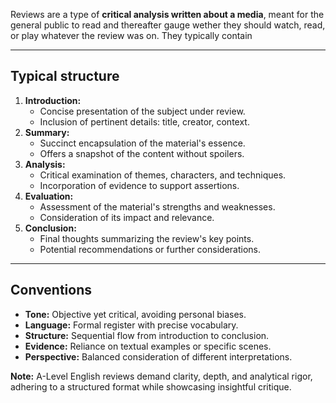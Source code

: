 
Reviews are a type of **critical analysis written about a media**, meant for the general public to read and thereafter gauge wether they should watch, read, or play whatever the review was on.
They typically contain 

-----
## Typical structure
1. **Introduction:**
    - Concise presentation of the subject under review.
    - Inclusion of pertinent details: title, creator, context.
2. **Summary:**
    - Succinct encapsulation of the material's essence.
    - Offers a snapshot of the content without spoilers.
3. **Analysis:**
    - Critical examination of themes, characters, and techniques.
    - Incorporation of evidence to support assertions.
4. **Evaluation:**
    - Assessment of the material's strengths and weaknesses.
    - Consideration of its impact and relevance.
5. **Conclusion:**
    - Final thoughts summarizing the review's key points.
    - Potential recommendations or further considerations.

-----
## Conventions
- **Tone:** Objective yet critical, avoiding personal biases.
- **Language:** Formal register with precise vocabulary.
- **Structure:** Sequential flow from introduction to conclusion.
- **Evidence:** Reliance on textual examples or specific scenes.
- **Perspective:** Balanced consideration of different interpretations.

**Note:** A-Level English reviews demand clarity, depth, and analytical rigor, adhering to a structured format while showcasing insightful critique.